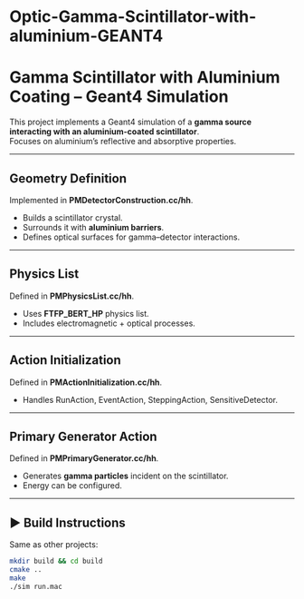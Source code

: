 # Optic-Gamma-Scintillator-with-aluminium-GEANT4


# Gamma Scintillator with Aluminium Coating – Geant4 Simulation

This project implements a Geant4 simulation of a **gamma source interacting with an aluminium-coated scintillator**.  
Focuses on aluminium’s reflective and absorptive properties.  

---

## Geometry Definition
Implemented in **PMDetectorConstruction.cc/hh**.  
- Builds a scintillator crystal.  
- Surrounds it with **aluminium barriers**.  
- Defines optical surfaces for gamma–detector interactions.  

---

## Physics List
Defined in **PMPhysicsList.cc/hh**.  
- Uses **FTFP_BERT_HP** physics list.  
- Includes electromagnetic + optical processes.  

---

## Action Initialization
Defined in **PMActionInitialization.cc/hh**.  
- Handles RunAction, EventAction, SteppingAction, SensitiveDetector.  

---

## Primary Generator Action
Defined in **PMPrimaryGenerator.cc/hh**.  
- Generates **gamma particles** incident on the scintillator.  
- Energy can be configured.  

---

## ▶️ Build Instructions
Same as other projects:

```bash
mkdir build && cd build
cmake ..
make
./sim run.mac
